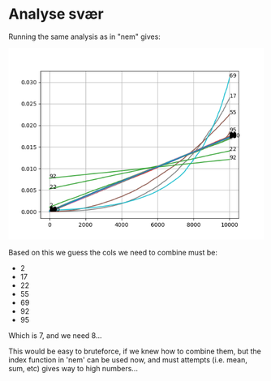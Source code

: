 # Analyse svær

Running the same analysis as in "nem" gives:

![Graph of normalized columns](analyse_svr.png)

Based on this we guess the cols we need to combine must be:

* 2
* 17
* 22
* 55
* 69
* 92
* 95

Which is 7, and we need 8...

This would be easy to bruteforce, if we knew how to combine them,
but the index function in 'nem' can be used now, and must attempts
(i.e. mean, sum, etc) gives way to high numbers...
